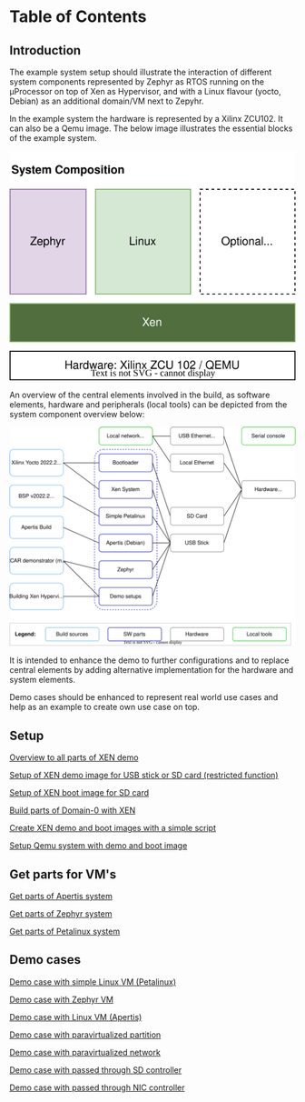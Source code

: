 # Table of Contents

## Introduction

The example system setup should illustrate the interaction of different system components
represented by Zephyr as RTOS running on the µProcessor on top of Xen as Hypervisor, and with a Linux flavour (yocto, Debian) as an additional domain/VM next to Zepyhr. 

In the example system the hardware is represented by a Xilinx ZCU102. It can also be a 
Qemu image. The below image illustrates the essential blocks of the example system.

![System Overview](images/system-overview.drawio.svg)

An overview of the central elements involved in the build, as software elements, 
hardware and peripherals (local tools) can be depicted from the system component overview
below:

![System Components Overview](images/system-components.drawio.svg)

It is intended to enhance the demo to further configurations and to replace central elements 
by adding alternative implementation for the hardware and system elements.

Demo cases should be enhanced to represent real world use cases and help as an example
to create own use case on top.

## Setup

[Overview to all parts of XEN demo](overview2parts.md)

[Setup of XEN demo image for USB stick or SD card (restricted function)](cr-demo-image.md)

[Setup of XEN boot image for SD card](cr-boot-image.md)

[Build parts of Domain-0 with XEN](cr-xen-parts.md)

[Create XEN demo and boot images with a simple script](cr-image-script.md)

[Setup Qemu system with demo and boot image](setup-qemu.md)


## Get parts for VM's

[Get parts of Apertis system](get-apertis-parts.md)

[Get parts of Zephyr system](get-zephyr-parts.md)

[Get parts of Petalinux system](get-petalinux-parts.md)

## Demo cases

[Demo case with simple Linux VM (Petalinux)](test-simple.md)

[Demo case with Zephyr VM](test-zephyr.md)

[Demo case with Linux VM (Apertis)](test-apertis.md)

[Demo case with paravirtualized partition](test-pv-disk.md)

[Demo case with paravirtualized network](test-pv-net.md)

[Demo case with passed through SD controller](test-pt-disk.md)

[Demo case with passed through NIC controller](test-pt-net.md)

